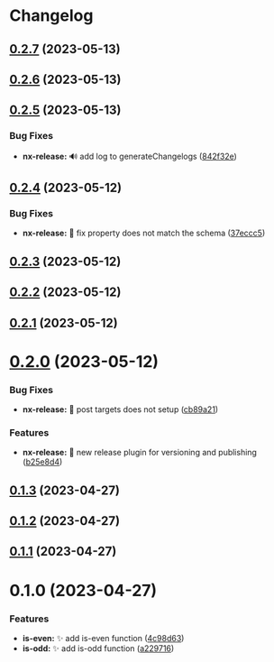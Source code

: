 # Changelog
## [0.2.7](https://github.com/guysenpai/integrated-monorepo/compare/0.2.6...0.2.7) (2023-05-13)



## [0.2.6](https://github.com/guysenpai/integrated-monorepo/compare/0.2.5...0.2.6) (2023-05-13)



## [0.2.5](https://github.com/guysenpai/integrated-monorepo/compare/0.2.4...0.2.5) (2023-05-13)


### Bug Fixes

* **nx-release:** 🔊 add log to generateChangelogs ([842f32e](https://github.com/guysenpai/integrated-monorepo/commit/842f32e10ab35b2e7c3e6e9ba600ca037a0d5390))



## [0.2.4](https://github.com/guysenpai/integrated-monorepo/compare/0.2.3...0.2.4) (2023-05-12)


### Bug Fixes

* **nx-release:** 🐛 fix property does not match the schema ([37eccc5](https://github.com/guysenpai/integrated-monorepo/commit/37eccc59a0b2740891faad54aa0cfb351e84e766))



## [0.2.3](https://github.com/guysenpai/integrated-monorepo/compare/0.2.2...0.2.3) (2023-05-12)



## [0.2.2](https://github.com/guysenpai/integrated-monorepo/compare/0.2.1...0.2.2) (2023-05-12)



## [0.2.1](https://github.com/guysenpai/integrated-monorepo/compare/0.2.0...0.2.1) (2023-05-12)



# [0.2.0](https://github.com/guysenpai/integrated-monorepo/compare/0.1.3...0.2.0) (2023-05-12)


### Bug Fixes

* **nx-release:** 🐛 post targets does not setup ([cb89a21](https://github.com/guysenpai/integrated-monorepo/commit/cb89a21596102d5f13555babd6ded3f66e4111f5))


### Features

* **nx-release:** 🎉 new release plugin for versioning and publishing ([b25e8d4](https://github.com/guysenpai/integrated-monorepo/commit/b25e8d4c57b131804a3385448715f9d3628f1e0c))



## [0.1.3](https://github.com/guysenpai/integrated-monorepo/compare/0.1.2...0.1.3) (2023-04-27)



## [0.1.2](https://github.com/guysenpai/integrated-monorepo/compare/0.1.1...0.1.2) (2023-04-27)



## [0.1.1](https://github.com/guysenpai/integrated-monorepo/compare/0.1.0...0.1.1) (2023-04-27)



# 0.1.0 (2023-04-27)


### Features

* **is-even:** :sparkles: add is-even function ([4c98d63](https://github.com/guysenpai/integrated-monorepo/commit/4c98d63bfd59db3484423a01ece40ea8d50913c5))
* **is-odd:** :sparkles: add is-odd function ([a229716](https://github.com/guysenpai/integrated-monorepo/commit/a22971632cc5e4c46c0d254e50a878b2e73a82c8))

